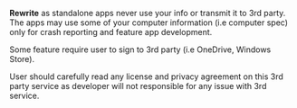 **Rewrite** as standalone apps never use your info or transmit it to 3rd party.
The apps may use some of your computer information (i.e computer spec) only for crash reporting and feature app development.

Some feature require user to sign to 3rd party (i.e OneDrive, Windows Store).

User should carefully read any license and privacy agreement on this 3rd party service as developer will not responsible for any issue with 3rd service.
